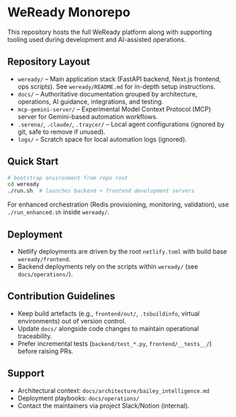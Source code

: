 # WeReady Monorepo

This repository hosts the full WeReady platform along with supporting tooling used during development and AI-assisted operations.

## Repository Layout
- `weready/` – Main application stack (FastAPI backend, Next.js frontend, ops scripts). See `weready/README.md` for in-depth setup instructions.
- `docs/` – Authoritative documentation grouped by architecture, operations, AI guidance, integrations, and testing.
- `mcp-gemini-server/` – Experimental Model Context Protocol (MCP) server for Gemini-based automation workflows.
- `.serena/`, `.claude/`, `.traycer/` – Local agent configurations (ignored by git, safe to remove if unused).
- `logs/` – Scratch space for local automation logs (ignored).

## Quick Start
```bash
# bootstrap environment from repo root
cd weready
./run.sh  # launches backend + frontend development servers
```
For enhanced orchestration (Redis provisioning, monitoring, validation), use `./run_enhanced.sh` inside `weready/`.

## Deployment
- Netlify deployments are driven by the root `netlify.toml` with build base `weready/frontend`.
- Backend deployments rely on the scripts within `weready/` (see `docs/operations/`).

## Contribution Guidelines
- Keep build artefacts (e.g., `frontend/out/`, `.tsbuildinfo`, virtual environments) out of version control.
- Update `docs/` alongside code changes to maintain operational traceability.
- Prefer incremental tests (`backend/test_*.py`, `frontend/__tests__/`) before raising PRs.

## Support
- Architectural context: `docs/architecture/bailey_intelligence.md`
- Deployment playbooks: `docs/operations/`
- Contact the maintainers via project Slack/Notion (internal).

